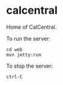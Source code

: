 calcentral
==========

Home of CalCentral.

To run the server:

```
cd web
mvn jetty:run
```

To stop the server:
```
ctrl-C
```
